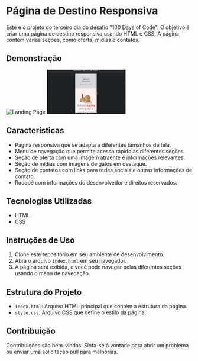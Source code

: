 # Página de Destino Responsiva

Este é o projeto do terceiro dia do desafio "100 Days of Code". O objetivo é criar uma página de destino responsiva usando HTML e CSS. A página contém várias seções, como oferta, mídias e contatos.

## Demonstração

![Landing Page](./imagens/Dia%203%20-%20P%C3%A1gina%20de%20Destino%20Responsiva.png)
![Vídeo Apresentação](./imagens/dia_3_-_layout_responsivo_AdobeExpress.gif)

## Características

- Página responsiva que se adapta a diferentes tamanhos de tela.
- Menu de navegação que permite acesso rápido às diferentes seções.
- Seção de oferta com uma imagem atraente e informações relevantes.
- Seção de mídias com imagens de gatos em destaque.
- Seção de contatos com links para redes sociais e outras informações de contato.
- Rodapé com informações do desenvolvedor e direitos reservados.

## Tecnologias Utilizadas

- HTML
- CSS

## Instruções de Uso

1. Clone este repositório em seu ambiente de desenvolvimento.
2. Abra o arquivo `index.html` em seu navegador.
3. A página será exibida, e você pode navegar pelas diferentes seções usando o menu de navegação.

## Estrutura do Projeto

- `index.html`: Arquivo HTML principal que contém a estrutura da página.
- `style.css`: Arquivo CSS que define o estilo da página.

## Contribuição

Contribuições são bem-vindas! Sinta-se à vontade para abrir um problema ou enviar uma solicitação pull para melhorias.
